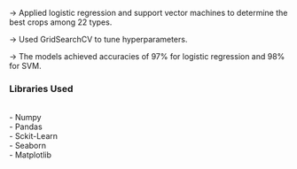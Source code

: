 <p>-> Applied logistic regression and support vector machines to determine the best crops among 22 types. <br/>
<p>-> Used GridSearchCV to tune hyperparameters. <br/>
<p>-> The models achieved accuracies of 97% for logistic regression and 98% for SVM.
<br/>
<h3>Libraries Used</h3>
<br/>
- Numpy <br/>
- Pandas <br/>
- Sckit-Learn <br/>
- Seaborn <br/>
- Matplotlib <br/>
